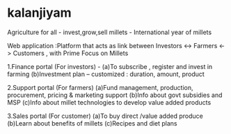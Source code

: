 # kalanjiyam 
Agriculture for all - invest,grow,sell millets - International year of millets

Web application :Platform that acts as link between
		Investors <-> Farmers <-> Customers , with Prime Focus on Millets

1.Finance portal (For investors) -
  (a)To subscribe , register and invest in farming
  (b)Investment plan – customized : duration, amount, product

2.Support portal (For farmers) 
  (a)Fund management, production, procurement, pricing & marketing support
  (b)Info about govt subsidies and MSP
  (c)Info about millet technologies to develop value added products

3.Sales portal (For customer)
  (a)To buy direct /value added produce
  (b)Learn about benefits of millets
  (c)Recipes and diet plans 










